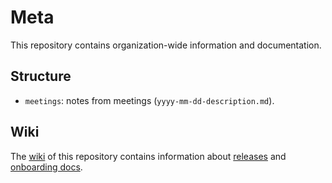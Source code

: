# Meta
This repository contains organization-wide information and documentation.

## Structure

- `meetings`: notes from meetings (`yyyy-mm-dd-description.md`).

## Wiki

The [wiki](https://github.com/PermanentOrg/meta/wiki) of this repository contains information about [releases](https://github.com/PermanentOrg/meta/wiki/Releases) and [onboarding docs](https://github.com/PermanentOrg/meta/wiki/Onboarding).
